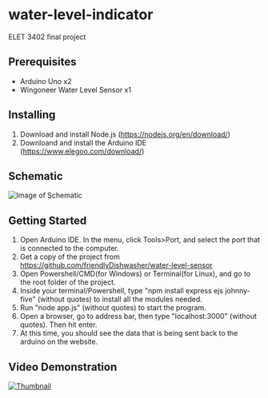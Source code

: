 # water-level-indicator
ELET 3402 final project

## Prerequisites
* Arduino Uno x2
* Wingoneer Water Level Sensor x1

## Installing
1. Download and install Node.js (https://nodejs.org/en/download/)
2. Downloand and install the Arduino IDE (https://www.elegoo.com/download/)

## Schematic
![Image of Schematic](https://raw.githubusercontent.com/friendlyDishwasher/water-level-sensor/master/markdown-images/schematic.png)

## Getting Started
1. Open Arduino IDE. In the menu, click Tools>Port, and select the port that is connected to the computer.
2. Get a copy of the project from https://github.com/friendlyDishwasher/water-level-sensor 
3. Open Powershell/CMD(for Windows) or Terminal(for Linux), and go to the root folder of the project.
4. Inside your terminal/Powershell, type "npm install express ejs johnny-five" (without quotes) to install all the modules needed.
5. Run "node app.js" (without quotes) to start the program.
6. Open a browser, go to address bar, then type "localhost:3000" (without quotes). Then hit enter.
7. At this time, you should see the data that is being sent back to the arduino on the website.

## Video Demonstration

[![Thumbnail](https://raw.githubusercontent.com/friendlyDishwasher/water-level-sensor/master/markdown-images/youtube-thumbnail.jpg)](https://youtu.be/d1_fv4YILrM)



